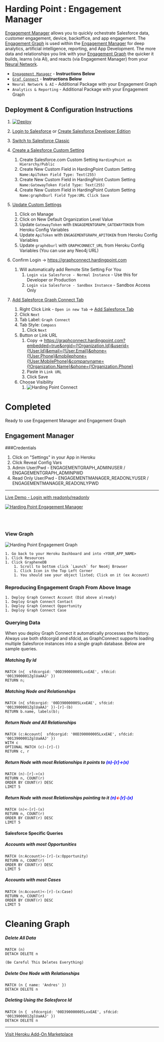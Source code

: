 # Harding Point : Engagement Manager
 
 
[Engagement Manager](http://www.HardingPoint.com) allows you to quickly ochestrate Salesforce data, customer engagement, 
device, backoffice, and app engagement. The [Engagement Graph](http://www.HardingPoint.com) is used within the 
[Engagement Manager](http://www.HardingPoint.com) for deep analytics, artificial intelligence, reporting, and App 
Development. The more data and relationships you link with your [Engagement Graph](http://www.HardingPoint.com) the 
quicker it builds, learns (via AI), and reacts (via Engagement Manager) from your [Neural Network](http://www.HardingPoint.com).

* [`Engagement Manager`](https://engagementmanager.herokuapp.com) - <b>Instructions Below</b>
* [`Graf Connect`](https://graphconnect.hardingpoint.com/) - <b>Instructions Below</b>
* `Neural Network & AI` - Additional Package with your Engagement Graph
* `Analytics & Reporting` - Additional Package with your Engagement Graph

## Deployment & Configuration Instructions

1. [![Deploy](https://www.herokucdn.com/deploy/button.svg)](https://heroku.com/deploy)

1. <a href="https://login.salesforce.com" target="_new">Login to Salesforce</a> or <a href="https://developer.salesforce.com/signup" target="_new">Create Salesforce Developer Edition</a>

1. <a href="https://login.salesforce.com/lightning/switcher?destination=classic" target="_new">Switch to Salesforce Classic</a>
        
1. <a href="https://login.salesforce.com/setup/ui/listCustomSettings.apexp" target="_new">Create a Salesforce Custom Setting</a>
    1. Create Salesforce.com Custom Setting `HardingPoint as Hierarchy/Public`
    1. Create New Custom Field in HardingPoint Custom Setting `Name:ApiToken Field Type: Text(255)`
    1. Create New Custom Field in HardingPoint Custom Setting `Name:GatewayToken Field Type: Text(255)`
    1. Create New Custom Field in HardingPoint Custom Setting `Name:graphdburl Field Type:URL Click Save`
    <!-- 1. Create New Custom Field in HardingPoint Custom Setting `Name:APIURL Field Type: URL` -->

1. <a href="https://login.salesforce.com/setup/ui/listCustomSettings.apexp" target="_new">Update Custom Settings</a>
    1. Click on Manage
    1. Click on New Default Organization Level Value
    1. Update `GatewayToken` with `ENGAGEMENTGRAPH_GATEWAYTOKEN` from Heroku Config Variables
    1. Update `ApiToken` with `ENGAGEMENTGRAPH_APITOKEN` from Heroku Config Variables
    1. Update `graphdburl` with `GRAPHCONNECT_URL` from Heroku Config Variables (You can use any Neo4j URL)
    <!-- 1. Update `APIURL` with `ENGAGEMENTGRAPH_APIURL` from Heroku Config Variables -->

1. Confirm Login -> <a href="https://graphconnect.hardingpoint.com">https://graphconnect.hardingpoint.com</a>
    1. Will automatically add Remote Site Setting For You
        1. `Login via Salesforce - Normal Instance` - Use this for Developer or Production
        1. `Login via Salesforce - Sandbox Instance` - Sandbox Access Only

1. <a href="https://login.salesforce.com/setup/ui/tab/integ/integrationTabWizard.jsp?retURL=%2Fsetup%2Fui%2Fcustomtabs.jsp%3Fsetupid%3DCustomTabs%26retURL%3D%252Fui%252Fsetup%252FSetup%253Fsetupid%253DDevTools&setupid=CustomTabs">Add Salesforce Graph Connect Tab</a>
    1. Right Click Link - `Open in new Tab` -> <a href="https://login.salesforce.com/setup/ui/tab/integ/integrationTabWizard.jsp?retURL=%2Fsetup%2Fui%2Fcustomtabs.jsp%3Fsetupid%3DCustomTabs%26retURL%3D%252Fui%252Fsetup%252FSetup%253Fsetupid%253DDevTools&setupid=CustomTabs">Add Salesforce Tab</a>
    1. Click `Next`
    1. Tab Label: `Graph Connect`
    1. Tab Style: `Compass`
        1. Click `Next`
    1. Button or Link URL
        1. Copy -> https://graphconnect.hardingpoint.com?embedded=true&orgid={!Organization.Id}&userid={!User.Id}&email={!User.Email}&phone={!User.Phone}&mobilephone={!User.MobilePhone}&companyname={!Organization.Name}&phone={!Organization.Phone}
        1. Paste in `Link URL`
        1. Click Save
    1. Choose Visibility
        1.  ![Harding Point Connect](https://static.wixstatic.com/media/983560_34b6e9735e6340d4bc37d4406c4ea43d~mv2_d_3104_1790_s_2.png/v1/fill/w_1730,h_998,al_c,usm_0.66_1.00_0.01/983560_34b6e9735e6340d4bc37d4406c4ea43d~mv2_d_3104_1790_s_2.png)
        

# Completed 

Ready to use Engagement Manager and Engagement Graph


## Engagement Manager

###Credentials

1. Click on "Settings" in your App in Heroku
1. Click Reveal Config Vars
1. Admin User/Pwd - ENGAGEMENTGRAPH_ADMINUSER / ENGAGEMENTGRAPH_ADMINPWD 
1. Read Only User/Pwd - ENGAGEMENTMANAGER_READONLYUSER / ENGAGEMENTMANAGER_READONLYPWD

<hr/>

[Live Demo - Login with readonly/readonly](https://engagementmanager.herokuapp.com)

[![Harding Point Engagement Manager](https://static.wixstatic.com/media/983560_c5c91d5d1280442180cb1cce09d1368e~mv2_d_2840_1450_s_2.png/v1/fill/w_2120,h_1000,al_c,usm_0.66_1.00_0.01/983560_c5c91d5d1280442180cb1cce09d1368e~mv2_d_2840_1450_s_2.png)](https://engagementmanager.herokuapp.com/)

<br/>
<br/>

### View Graph

![Harding Point Engagement Graph](https://static.wixstatic.com/media/983560_7563ad3d347646e1a792e19a2c14e44c~mv2_d_2754_1836_s_2.png/v1/fill/w_1545,h_1030,al_c,usm_0.66_1.00_0.01/983560_7563ad3d347646e1a792e19a2c14e44c~mv2_d_2754_1836_s_2.png "Harding Point Graph Connect")
    
    
    1. Go back to your Heroku Dashboard and into <YOUR_APP_NAME>
    1. Click Resources
    1. Click GrapheneDB
        1. Scroll to bottom click `Launch` for Neo4j Browser
        1. Click Icon in the Top Left Corner
        1. You should see your object listed; Click on it (ex Account)
        
        
### Reproducing Engagement Graph From Above Image

    1. Deploy Graph Connect Account (Did above already)
    1. Deploy Graph Connect Contact
    1. Deploy Graph Connect Opportunity
    1. Deploy Graph Connect Case
    

### Querying Data

When you deploy Graph Connect it automatically processes the history. Always use both sfdcorgid and sfdcid, as GraphConnect
supports loading multiple Salesforce instances into a single graph database. Below are sample queries.


##### Matching By Id

    MATCH (n{  sfdcorgid: '00D390000005LxxEAE', sfdcid: '0013900001ZglUaAAJ' }) 
    RETURN n;

##### Matching Node and Relationships

    MATCH (n{ sfdcorgid: '00D390000005LxxEAE', sfdcid: '0013900001ZglUaAAJ' })-[r]-(b) 
    RETURN b.name, labels(b);
    

##### Return Node and All Relationships

    MATCH (c:Account{  sfdcorgid: '00D390000005LxxEAE', sfdcid: '0013900001ZglUaAAJ' }) 
    WITH c
    OPTIONAL MATCH (c)-[r]-()
    RETURN c, r
   

##### Return Node with most Relationships it points to <font color="blue">(n)-[r]-<font color="red">></font>(x)</font>

    MATCH (n)-[r]->(x)
    RETURN n, COUNT(r)
    ORDER BY COUNT(r) DESC
    LIMIT 5

##### Return Node with most Relationships pointing to it <font color="blue">(n)<font color="red"><</font>-[r]-(x)</font>
    
    MATCH (n)<-[r]-(x)
    RETURN n, COUNT(r)
    ORDER BY COUNT(r) DESC
    LIMIT 5
    
    
#### Salesforce Specific Queries

##### Accounts with most Opportunities

    MATCH (n:Account)<-[r]-(x:Opportunity)
    RETURN n, COUNT(r)
    ORDER BY COUNT(r) DESC
    LIMIT 5
    
    
##### Accounts with most Cases

    MATCH (n:Account)<-[r]-(x:Case)
    RETURN n, COUNT(r)
    ORDER BY COUNT(r) DESC
    LIMIT 5

# Cleaning Graph


##### Delete All Data
    MATCH (n)
    DETACH DELETE n
    
    (Be Careful This Deletes Everything)
    
##### Delete One Node with Relationships
    MATCH (n { name: 'Andres' })
    DETACH DELETE n
    
##### Deleting Using the Salesforce Id
    
    MATCH (n {  sfdcorgid: '00D390000005LxxEAE', sfdcid: '0013900001ZglUaAAJ' })
    DETACH DELETE n
    
    
    
<hr/>    
    
    
[Visit Heroku Add-On Marketplace](https://elements.heroku.com/addons/engagementgraph)
    
